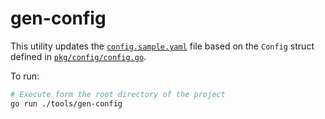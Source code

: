 # gen-config

This utility updates the [`config.sample.yaml`](../../config.sample.yaml) file based on the `Config` struct defined in [`pkg/config/config.go`](../../pkg/config/config.go).

To run:

```sh
# Execute form the root directory of the project
go run ./tools/gen-config
```
